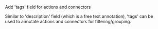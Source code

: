 Add 'tags' field for actions and connectors

Similar to 'description' field (which is a free text annotation), 'tags' can be used to annotate actions and connectors for filtering/grouping.
